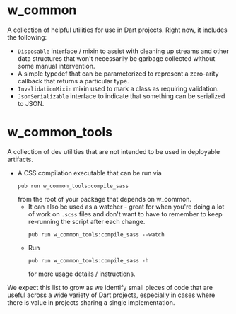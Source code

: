 # w_common

A collection of helpful utilities for use in Dart projects. Right now, it
includes the following:

  * `Disposable` interface / mixin to assist with cleaning up streams and other
  data structures that won't necessarily be garbage collected without some
  manual intervention.
  * A simple typedef that can be parameterized to represent a zero-arity
  callback that returns a particular type.
  * `InvalidationMixin` mixin used to mark a class as requiring validation.
  * `JsonSerializable` interface to indicate that something can be serialized
  to JSON.

# w_common_tools
A collection of dev utilities that are not intended to be used in deployable artifacts.
  * A CSS compilation executable that can be run via 
    ```
    pub run w_common_tools:compile_sass
    ```
    from the root of your package that depends on w_common.
    * It can also be used as a watcher - great for when you're 
      doing a lot of work on `.scss` files and don't want to have to
      remember to keep re-running the script after each change.
      ```
      pub run w_common_tools:compile_sass --watch
      ```
    * Run 
      ```
      pub run w_common_tools:compile_sass -h
      ```
      for more usage details / instructions.

We expect this list to grow as we identify small pieces of code that are useful
across a wide variety of Dart projects, especially in cases where there is
value in projects sharing a single implementation.

